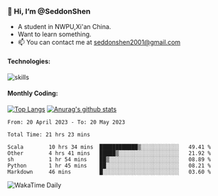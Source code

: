 ### 👋 Hi, I’m @SeddonShen
- A student in NWPU,Xi'an China.
- Want to learn something.
- 📫 You can contact me at seddonshen2001@gmail.com

#### Technologies:

![skills](https://skillicons.dev/icons?i=scala,js,html,css,bootstrap,jquery,c,cpp,cloudflare,django,docker,flask,git,github,githubactions,linux,latex,mysql,nodejs,ps,php,pr,py,raspberrypi,redis,unreal,v,vscode,vue,bash)

#### Monthly Coding:
[![Top Langs](https://github-readme-stats.vercel.app/api/top-langs?username=seddonshen&show_icons=true&locale=en&layout=compact&hide=html&langs_count=8)](https://github.com/SeddonShen/)
[![Anurag's github stats](https://github-readme-stats.vercel.app/api?username=SeddonShen&count_private=true&show_icons=true)](https://github.com/anuraghazra/github-readme-stats)
<!--START_SECTION:waka-->

```text
From: 20 April 2023 - To: 20 May 2023

Total Time: 21 hrs 23 mins

Scala        10 hrs 34 mins  ████████████▒░░░░░░░░░░░░   49.41 %
Other        4 hrs 41 mins   █████▒░░░░░░░░░░░░░░░░░░░   21.92 %
sh           1 hr 54 mins    ██▒░░░░░░░░░░░░░░░░░░░░░░   08.89 %
Python       1 hr 45 mins    ██░░░░░░░░░░░░░░░░░░░░░░░   08.21 %
Markdown     46 mins         █░░░░░░░░░░░░░░░░░░░░░░░░   03.60 %
```

<!--END_SECTION:waka-->

![WakaTime Daily](https://wakatime.com/share/@seddon2001/61a7e342-5f12-4fea-bf92-1fac161e97d6.svg)
<!---
SeddonShen/SeddonShen is a ✨ special ✨ repository because its `README.md` (this file) appears on your GitHub profile.
You can click the Preview link to take a look at your changes.
--->
